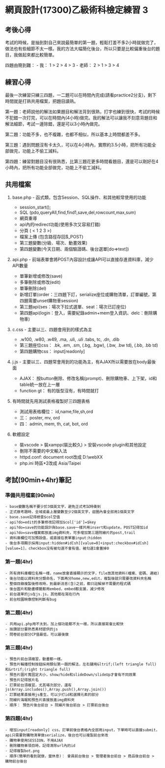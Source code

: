 # 網頁設計(17300)乙級術科檢定練習 3
## 考後心得
考試的時候，是抽到對自己來說最簡單的第一題，輕鬆打差不多2小時就做完了，做法也有些細節不太一樣。我的方法大幅簡化後台，所以只要是比較偏重後台的題目，我做起來都比較簡單。

四題由簡到難：
    - 我： 1 > 2 > 4 > 3
    - 老師： 2 > 1 > 3 > 4

## 練習心得
最後一次練習只練三四題，一二題可以在時間內完成(請看practice2分支)，剩下時間就是打熟共用檔案，把題目讀熟。

第一題：老師說他的解法如果題目和解法背到很熟，打字也練到很快，考試的時候不犯錯一次打完，可以在時間內(4小時)做完。我的解法可以讓我不刻意背題目和解法細節，考試一邊除錯，還是可以3小時內做完。

第二題：功能不多，也不複雜，也都不相似，所以基本上時間都差不多。

第三題：遇到問題沒有卡太久，可以在4小時內，實際約3.5小時，把所有功能全部做完，功能上不偷工減料。

第四題：練習對題目沒有很熟悉，比第三題花更多時間看題目，還是可以剛好在4小時內，把所有功能全部做完，功能上不偷工減料。

## 共用檔案
1. base.php - 函式類，包含Session、SQL操作、和其他較常使用的功能
    - session_start();
    - SQL (pdo,queryAll,find,find1,save,del,rowcount,max,sum)
    - 網頁重導
    - api內的redirect功能(使用多次又容易打錯)
    - 分頁 ( < 1 2 3 >)
    - 檔案上傳 (包含路徑存回$_POST)
    - 第三題變數(分級、場次、動畫效果)
    - 第四題變數(今天日期、兩個驗證碼、後台選單[do=>text])

2. api.php - 前端表單會將POST內容設計成讓API可以直接存進資料庫，減少API數量
    - 單筆新增或修改(save)
    - 多筆刪除或修改(edit)
    - 單筆刪除(del)
    - 新增訂單(order：三四題下訂，serialize座位或購物清單，訂單編號，第四題需要unset購物車session)
    - 第三題api(ses：場次下拉式選單、seat：場次已訂座位)
    - 第四題api(login：登入，需要紀錄admin+mem登入資訊、delc：刪除購物車)

3. c.css - 主要以三、四題會用到的樣式為主
    - .w100, .w80, .w49, .ma, .uli, .uli .tabs, tc, .dn, .dib
    - 第三題座位css： .bk, .em, .sm, (.bg, .bgw), (.bw, .bw td), (.bb, .bb td)
    - 第四題購物css： input[readonly]

4. j.js - 主要以三、四題常會用到的功能為主，有AJAX所以需要放在body最後面
    - AJAX： 按button刪除、修改名稱(prompt)、刪除購物車、上下架，id和table統一放在上一層
    - function gt： 有的版型沒有，有時間就打

5. 有時間就先用測試表格複製好三四題表格
    - 測試用表格欄位： id,name,file,sh,ord
    - 三： poster, mv, ord
    - 四： admin, mem, th, cat, bot, ord

6. 軟體設定
    - 裝vscode > 裝xampp(裝比較久) > 安裝vscode plugin和其他設定
    - 刪除不需要的中文輸入法
    - httpd.conf: document root改成 D:\webXX
    - php.ini 時區*2改成 Asia/Taipei

## 考試(90min+4hr)筆記
### 準備共用檔案(90min)
    - base變數名稱不要少於3個英文字，避免正式考試時衝到
    - 正式做考題時，全域或最上層變數至少2個英文字，迴圈內會全部用1個英文字
    - base.save記得檢查$col空值
    - api?do=edit的多筆修改記得加$col['id']=$key
    - api?do=save的功能設計與base.save一樣共用insert和update，POST記得加id
    - api?do=save檔案都放進img資料夾，可多增加第三題院線片的post,trail
    - 資料庫欄位可加預設值，或直接在表單塞input:hidden
    - 後台多項顯示採用input:hidden#id[sh][value=0]+input:checkbox#id[sh][value=1]，checkbox沒有被勾選不會有值，被勾選1會蓋掉0

### 第一題(4hr)
    - 所有資料庫欄位名稱一樣，name放會直接顯示的文字，file放其他資料(檔案、密碼、連結)
    - 後台功能以資料夾分類命名，下面再分home,new,edit，複製後就只需要改資料夾名稱
    - 整個目錄複製後修改時，到最新消息(含)之前，都只註解掉不需要的程式碼
    - 後台圖片和動畫標籤都用embed，embed都支援，減少修改
    - 前台選單的js在js.js，其他都在寫在行內
    - 前台校園映像控制判斷有bug

### 第二題(4hr)
    - 共用api.php用不太到，加上個功能都不太一樣，所以直接寫會比較快
    - 按讚部分要熟悉素材提供的js
    - 問卷前台部分CP值最低，可以最後做

### 第三題(4hr)
    - 預告片前台須複習，動畫都一樣。
    - 預告片輪播控制按鈕採用類似第一題的解法，左右鍵用&ltrif;(left triangle full)和&rtrif;(right triangle full)
    - 預告片圖片寬固定大小，show/hide和slideDown/slideUp才會有不同效果
    - 預告片記得放片名
    - 訂票前台須複習，尤其場次部分，還有js(Array.includes(),Array.push(),Array.join())
    - 訂票結果直接用js產生，可以少打id和選擇元素的部分
    - 院線片海報和預告片直接放進img資料夾
    - 順序： 預告片後台前台 > 院線片後台前台 > 訂票前台後台

### 第四題(4hr)
    - 增加input[readonly] css，訂單前後台表格內全部用input，下單時可以直接submit，api只需要對購物清單做serialize，後台也可以複製前台來改
    - 購物車使用SESSION，不用AJAX
    - 刪除購物車項目時，記得清除url內的id
    - 記得複製bot.png
    - 順序(簡單的看到就做，當休息)： 會員前台後台 > 管理者後台前台 > 商品後台前台 > 購物前台後台